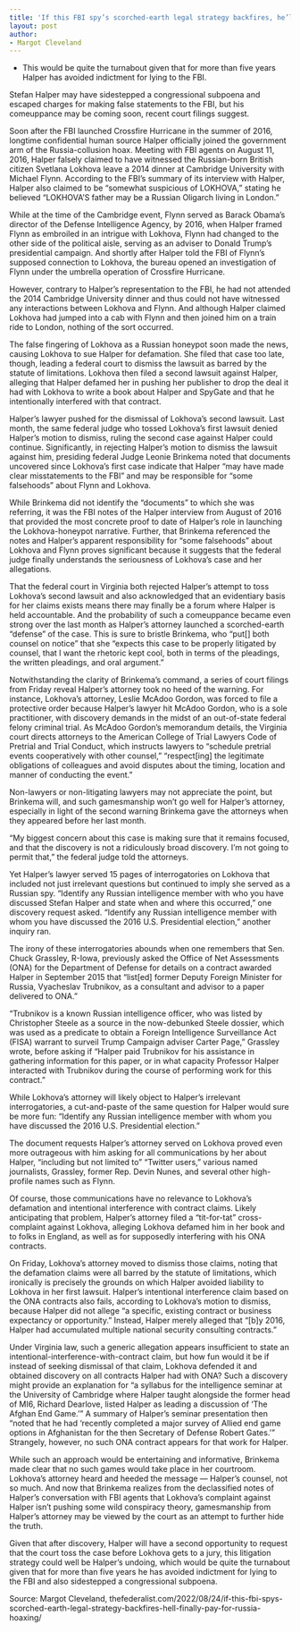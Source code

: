 ```yaml
---
title: 'If this FBI spy’s scorched-earth legal strategy backfires, he’ll finally pay for Russia hoaxing'
layout: post
author:
- Margot Cleveland
---
```


- This would be quite the turnabout given that for more than five years Halper has avoided indictment for lying to the FBI.

Stefan Halper may have sidestepped a congressional subpoena and escaped charges for making false statements to the FBI, but his comeuppance may be coming soon, recent court filings suggest.

Soon after the FBI launched Crossfire Hurricane in the summer of 2016, longtime confidential human source Halper officially joined the government arm of the Russia-collusion hoax. Meeting with FBI agents on August 11, 2016, Halper falsely claimed to have witnessed the Russian-born British citizen Svetlana Lokhova leave a 2014 dinner at Cambridge University with Michael Flynn. According to the FBI’s summary of its interview with Halper, Halper also claimed to be “somewhat suspicious of LOKHOVA,” stating he believed “LOKHOVA’S father may be a Russian Oligarch living in London.”

While at the time of the Cambridge event, Flynn served as Barack Obama’s director of the Defense Intelligence Agency, by 2016, when Halper framed Flynn as embroiled in an intrigue with Lokhova, Flynn had changed to the other side of the political aisle, serving as an adviser to Donald Trump’s presidential campaign. And shortly after Halper told the FBI of Flynn’s supposed connection to Lokhova, the bureau opened an investigation of Flynn under the umbrella operation of Crossfire Hurricane.

However, contrary to Halper’s representation to the FBI, he had not attended the 2014 Cambridge University dinner and thus could not have witnessed any interactions between Lokhova and Flynn. And although Halper claimed Lokhova had jumped into a cab with Flynn and then joined him on a train ride to London, nothing of the sort occurred.

The false fingering of Lokhova as a Russian honeypot soon made the news, causing Lokhova to sue Halper for defamation. She filed that case too late, though, leading a federal court to dismiss the lawsuit as barred by the statute of limitations. Lokhova then filed a second lawsuit against Halper, alleging that Halper defamed her in pushing her publisher to drop the deal it had with Lokhova to write a book about Halper and SpyGate and that he intentionally interfered with that contract.

Halper’s lawyer pushed for the dismissal of Lokhova’s second lawsuit. Last month, the same federal judge who tossed Lokhova’s first lawsuit denied Halper’s motion to dismiss, ruling the second case against Halper could continue. Significantly, in rejecting Halper’s motion to dismiss the lawsuit against him, presiding federal Judge Leonie Brinkema noted that documents uncovered since Lokhova’s first case indicate that Halper “may have made clear misstatements to the FBI” and may be responsible for “some falsehoods” about Flynn and Lokhova.

While Brinkema did not identify the “documents” to which she was referring, it was the FBI notes of the Halper interview from August of 2016 that provided the most concrete proof to date of Halper’s role in launching the Lokhova-honeypot narrative. Further, that Brinkema referenced the notes and Halper’s apparent responsibility for “some falsehoods” about Lokhova and Flynn proves significant because it suggests that the federal judge finally understands the seriousness of Lokhova’s case and her allegations.

That the federal court in Virginia both rejected Halper’s attempt to toss Lokhova’s second lawsuit and also acknowledged that an evidentiary basis for her claims exists means there may finally be a forum where Halper is held accountable. And the probability of such a comeuppance became even strong over the last month as Halper’s attorney launched a scorched-earth “defense” of the case. This is sure to bristle Brinkema, who “put[] both counsel on notice” that she “expects this case to be properly litigated by counsel, that I want the rhetoric kept cool, both in terms of the pleadings, the written pleadings, and oral argument.”

Notwithstanding the clarity of Brinkema’s command, a series of court filings from Friday reveal Halper’s attorney took no heed of the warning. For instance, Lokhova’s attorney, Leslie McAdoo Gordon, was forced to file a protective order because Halper’s lawyer hit McAdoo Gordon, who is a sole practitioner, with discovery demands in the midst of an out-of-state federal felony criminal trial. As McAdoo Gordon’s memorandum details, the Virginia court directs attorneys to the American College of Trial Lawyers Code of Pretrial and Trial Conduct, which instructs lawyers to “schedule pretrial events cooperatively with other counsel,” “respect[ing] the legitimate obligations of colleagues and avoid disputes about the timing, location and manner of conducting the event.”

Non-lawyers or non-litigating lawyers may not appreciate the point, but Brinkema will, and such gamesmanship won’t go well for Halper’s attorney, especially in light of the second warning Brinkema gave the attorneys when they appeared before her last month.

“My biggest concern about this case is making sure that it remains focused, and that the discovery is not a ridiculously broad discovery. I’m not going to permit that,” the federal judge told the attorneys.

Yet Halper’s lawyer served 15 pages of interrogatories on Lokhova that included not just irrelevant questions but continued to imply she served as a Russian spy. “Identify any Russian intelligence member with who you have discussed Stefan Halper and state when and where this occurred,” one discovery request asked. “Identify any Russian intelligence member with whom you have discussed the 2016 U.S. Presidential election,” another inquiry ran.

The irony of these interrogatories abounds when one remembers that Sen. Chuck Grassley, R-Iowa, previously asked the Office of Net Assessments (ONA) for the Department of Defense for details on a contract awarded Halper in September 2015 that “list[ed] former Deputy Foreign Minister for Russia, Vyacheslav Trubnikov, as a consultant and advisor to a paper delivered to ONA.”

“Trubnikov is a known Russian intelligence officer, who was listed by Christopher Steele as a source in the now-debunked Steele dossier, which was used as a predicate to obtain a Foreign Intelligence Surveillance Act (FISA) warrant to surveil Trump Campaign adviser Carter Page,” Grassley wrote, before asking if “Halper paid Trubnikov for his assistance in gathering information for this paper, or in what capacity Professor Halper interacted with Trubnikov during the course of performing work for this contract.”

While Lokhova’s attorney will likely object to Halper’s irrelevant interrogatories, a cut-and-paste of the same question for Halper would sure be more fun: “Identify any Russian intelligence member with whom you have discussed the 2016 U.S. Presidential election.”

The document requests Halper’s attorney served on Lokhova proved even more outrageous with him asking for all communications by her about Halper, “including but not limited to” “Twitter users,” various named journalists, Grassley, former Rep. Devin Nunes, and several other high-profile names such as Flynn.

Of course, those communications have no relevance to Lokhova’s defamation and intentional interference with contract claims. Likely anticipating that problem, Halper’s attorney filed a “tit-for-tat” cross-complaint against Lokhova, alleging Lokhova defamed him in her book and to folks in England, as well as for supposedly interfering with his ONA contracts.

On Friday, Lokhova’s attorney moved to dismiss those claims, noting that the defamation claims were all barred by the statute of limitations, which ironically is precisely the grounds on which Halper avoided liability to Lokhova in her first lawsuit. Halper’s intentional interference claim based on the ONA contracts also fails, according to Lokhova’s motion to dismiss, because Halper did not allege “a specific, existing contract or business expectancy or opportunity.” Instead, Halper merely alleged that “[b]y 2016, Halper had accumulated multiple national security consulting contracts.”

Under Virginia law, such a generic allegation appears insufficient to state an intentional-interference-with-contract claim, but how fun would it be if instead of seeking dismissal of that claim, Lokhova defended it and obtained discovery on all contracts Halper had with ONA? Such a discovery might provide an explanation for “a syllabus for the intelligence seminar at the University of Cambridge where Halper taught alongside the former head of MI6, Richard Dearlove, listed Halper as leading a discussion of ‘The Afghan End Game.’” A summary of Halper’s seminar presentation then “noted that he had ‘recently completed a major survey of Allied end game options in Afghanistan for the then Secretary of Defense Robert Gates.’” Strangely, however, no such ONA contract appears for that work for Halper.

While such an approach would be entertaining and informative, Brinkema made clear that no such games would take place in her courtroom. Lokhova’s attorney heard and heeded the message — Halper’s counsel, not so much. And now that Brinkema realizes from the declassified notes of Halper’s conversation with FBI agents that Lokhova’s complaint against Halper isn’t pushing some wild conspiracy theory, gamesmanship from Halper’s attorney may be viewed by the court as an attempt to further hide the truth.

Given that after discovery, Halper will have a second opportunity to request that the court toss the case before Lokhova gets to a jury, this litigation strategy could well be Halper’s undoing, which would be quite the turnabout given that for more than five years he has avoided indictment for lying to the FBI and also sidestepped a congressional subpoena.

Source: Margot Cleveland, thefederalist.com/2022/08/24/if-this-fbi-spys-scorched-earth-legal-strategy-backfires-hell-finally-pay-for-russia-hoaxing/
